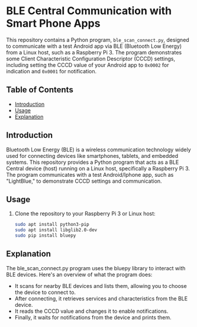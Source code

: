 # BLE Central Communication with Smart Phone Apps

This repository contains a Python program, `ble_scan_connect.py`, designed to communicate with a test Android app via BLE (Bluetooth Low Energy) from a Linux host, such as a Raspberry Pi 3. The program demonstrates some Client Characteristic Configuration Descriptor (CCCD) settings, including setting the CCCD value of your Android app to `0x0002` for indication and `0x0001` for notification.

## Table of Contents

- [Introduction](#introduction)
- [Usage](#usage)
- [Explanation](#explanation)


## Introduction

Bluetooth Low Energy (BLE) is a wireless communication technology widely used for connecting devices like smartphones, tablets, and embedded systems. This repository provides a Python program that acts as a BLE Central device (host) running on a Linux host, specifically a Raspberry Pi 3. The program communicates with a test Android/Iphone app, such as "LightBlue," to demonstrate CCCD settings and communication.

## Usage

1. Clone the repository to your Raspberry Pi 3 or Linux host:

   ```bash
   sudo apt install python3-pip
   sudo apt install libglib2.0-dev 
   sudo pip install bluepy

## Explanation
The ble_scan_connect.py program uses the bluepy library to interact with BLE devices. Here's an overview of what the program does:

- It scans for nearby BLE devices and lists them, allowing you to choose the device to connect to.
- After connecting, it retrieves services and characteristics from the BLE device.
- It reads the CCCD value and changes it to enable notifications.
- Finally, it waits for notifications from the device and prints them.
